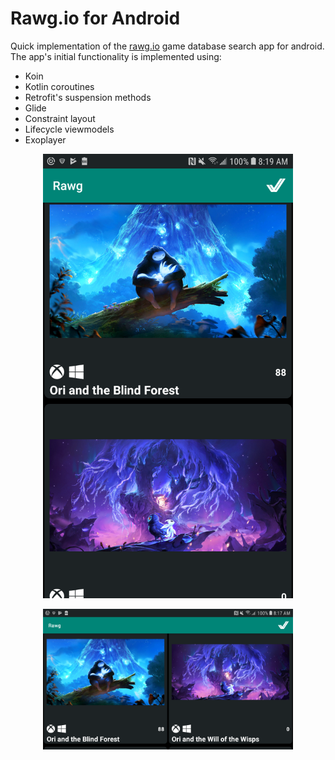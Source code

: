 # Rawg.io for Android

Quick implementation of the [rawg.io](rawg.io) game database search app for android.
The app's initial functionality is implemented using:

* Koin
* Kotlin coroutines
* Retrofit's suspension methods
* Glide
* Constraint layout
* Lifecycle viewmodels
* Exoplayer

<p align="center">
    <img src="./images/search_portrait.png" width="400">
</p>
<p align="center">
    <img src="./images/search_landscape.png" width="400">
</p>